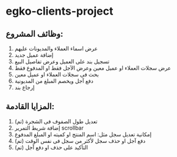 # egko-clients-project

## وظائف المشروع:

1. عرض اسماء العملاء والمديونات عليهم
2. إضافة عميل جديد
3. تسجيل بند على العميل وعرض تفاصيل البيع
4. عرض سجلات العملاء او عميل معين وعرض الآجل فقط او المدفوع فقط
5. بحث فى سجلات العملاء او عميل معين
6. دفع آجل ويخصم المبلغ من المديونية
7. إرجاع بند


## المزايا القادمة:

1. تعديل طول الصفوف فى الشجرة   (تم)
2. إضافة شريط التمرير scrollbar
3. إمكانية تعديل سجل مثل: اسم المنتج او كميته او المبلغ المدفوع
4. دفع آجل او حذف سجل لأكثر من سجل فى نفس الوقت	(تم)
5. التأكيد على حذف او دفع آجل	(تم)
